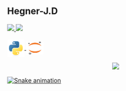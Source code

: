 ## Hegner-J.D

 <div>
  <a href="https://github.com/Hegner-J.D">
  <img height="180em" src="https://github-readme-stats.vercel.app/api?username=HJD2021&show_icons=true&theme=dark&include_all_commits=true&count_private=true"/>
  <img height="180em" src="https://github-readme-stats.vercel.app/api/top-langs/?username=HJD2021&layout=compact&langs_count=7&theme=dark"/>

   </div>
 
 
  
 <div style="display: inline_block"><br>
  <img align="center" alt="Dia-Python" height="40" width="40" src="https://raw.githubusercontent.com/devicons/devicon/master/icons/python/python-original.svg">
  <img align="center" alt="Thiago-Jupyter" height="30" width="40" src="https://raw.githubusercontent.com/devicons/devicon/master/icons/jupyter/jupyter-original.svg"> 
 
  <p align="center">
  <img alingn="center" src="https://profile-counter.glitch.me/HJD2021/count.svg" />
</p>
 
  
 ![Snake animation](https://github.com/HJD2021/HJD2021/blob/output/github-contribution-grid-snake.svg)
 
 </div>
